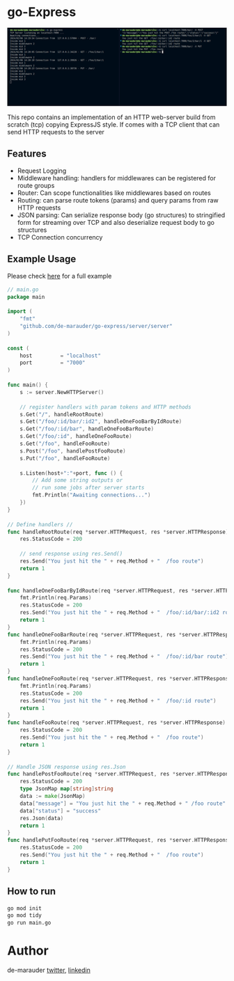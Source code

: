 # go-Express
<img src="./assets/demo-pic.png" alt="demo-pic" />

This repo contains an implementation of an HTTP web-server build from scratch (tcp) copying ExpressJS style. If comes with a TCP client that can send HTTP requests to the server

## Features
- Request Logging
- Middleware handling: handlers for middlewares can be registered for route groups
- Router: Can scope functionalities like middlewares based on routes
- Routing: can parse route tokens (params) and query params from raw HTTP requests
- JSON parsing: Can serialize response body (go structures) to stringified form for streaming over TCP and also deserialize request body to go structures
- TCP Connection concurrency

## Example Usage
Please check [here](./server/main.go) for a full example

```go
// main.go
package main

import (
	"fmt"
	"github.com/de-marauder/go-express/server/server"
)

const (
	host         = "localhost"
	port         = "7000"
)

func main() {
	s := server.NewHTTPServer()

	// register handlers with param tokens and HTTP methods
	s.Get("/", handleRootRoute)
	s.Get("/foo/:id/bar/:id2", handleOneFooBarByIdRoute)
	s.Get("/foo/:id/bar", handleOneFooBarRoute)
	s.Get("/foo/:id", handleOneFooRoute)
	s.Get("/foo", handleFooRoute)
	s.Post("/foo", handlePostFooRoute)
	s.Put("/foo", handleFooRoute)

	s.Listen(host+":"+port, func () {
		// Add some string outputs or
		// run some jobs after server starts
		fmt.Println("Awaiting connections...")
	})
}

// Define handlers //
func handleRootRoute(req *server.HTTPRequest, res *server.HTTPResponse) interface{} {
	res.StatusCode = 200

	// send response using res.Send()
	res.Send("You just hit the " + req.Method + "  /foo route")
	return 1
}

func handleOneFooBarByIdRoute(req *server.HTTPRequest, res *server.HTTPResponse) interface{} {
	fmt.Println(req.Params)
	res.StatusCode = 200
	res.Send("You just hit the " + req.Method + "  /foo/:id/bar/:id2 route")
	return 1
}
func handleOneFooBarRoute(req *server.HTTPRequest, res *server.HTTPResponse) interface{} {
	fmt.Println(req.Params)
	res.StatusCode = 200
	res.Send("You just hit the " + req.Method + "  /foo/:id/bar route")
	return 1
}
func handleOneFooRoute(req *server.HTTPRequest, res *server.HTTPResponse) interface{} {
	fmt.Println(req.Params)
	res.StatusCode = 200
	res.Send("You just hit the " + req.Method + "  /foo/:id route")
	return 1
}
func handleFooRoute(req *server.HTTPRequest, res *server.HTTPResponse) interface{} {
	res.StatusCode = 200
	res.Send("You just hit the " + req.Method + "  /foo route")
	return 1
}

// Handle JSON response using res.Json
func handlePostFooRoute(req *server.HTTPRequest, res *server.HTTPResponse) interface{} {
	res.StatusCode = 200
	type JsonMap map[string]string
	data := make(JsonMap)
	data["message"] = "You just hit the " + req.Method + " /foo route"
	data["status"] = "success"
	res.Json(data)
	return 1
}
func handlePutFooRoute(req *server.HTTPRequest, res *server.HTTPResponse) interface{} {
	res.StatusCode = 200
	res.Send("You just hit the " + req.Method + "  /foo route")
	return 1
}

```

## How to run

```bash
go mod init
go mod tidy
go run main.go
```

# Author
de-marauder [twitter](https://x.com/De_marauder), [linkedin](https://linkedin.com/in/obiajulu-ezike)
